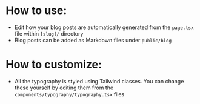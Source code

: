 # How to use:

-   Edit how your blog posts are automatically generated from the `page.tsx`
    file within `[slug]/` directory
-   Blog posts can be added as Markdown files under `public/blog`

# How to customize:

-   All the typography is styled using Tailwind classes. You can change these
    yourself by editing them from the `components/typography/typography.tsx`
    files
